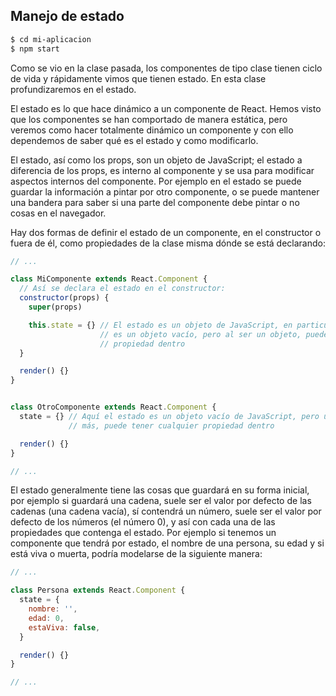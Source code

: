 ## Manejo de estado

```sh
$ cd mi-aplicacion
$ npm start
```
Como se vio en la clase pasada, los componentes de tipo clase tienen ciclo de
vida y rápidamente vimos que tienen estado. En esta clase profundizaremos en el
estado.

El estado es lo que hace dinámico a un componente de React. Hemos visto que los
componentes se han comportado de manera estática, pero veremos como hacer
totalmente dinámico un componente y con ello dependemos de saber qué es el
estado y como modificarlo.

El estado, así como los props, son un objeto de JavaScript; el estado a
diferencia de los props, es interno al componente y se usa para modificar
aspectos internos del componente. Por ejemplo en el estado se puede guardar la
información a pintar por otro componente, o se puede mantener una bandera para
saber si una parte del componente debe pintar o no cosas en el navegador.

Hay dos formas de definir el estado de un componente, en el constructor o fuera
de él, como propiedades de la clase misma dónde se está declarando:

```js
// ...

class MiComponente extends React.Component {
  // Así se declara el estado en el constructor:
  constructor(props) {
    super(props)

    this.state = {} // El estado es un objeto de JavaScript, en particular aquí
                    // es un objeto vacío, pero al ser un objeto, puede tener cualquier
                    // propiedad dentro
  }

  render() {}
}


class OtroComponente extends React.Component {
  state = {} // Aquí el estado es un objeto vacío de JavaScript, pero una vez
             // más, puede tener cualquier propiedad dentro

  render() {}
}

// ...
```

El estado generalmente tiene las cosas que guardará en su forma inicial, por
ejemplo si guardará una cadena, suele ser el valor por defecto de las cadenas
(una cadena vacía), sí contendrá un número, suele ser el valor por defecto de
los números (el número 0), y así con cada una de las propiedades que contenga el
estado. Por ejemplo si tenemos un componente que tendrá por estado, el nombre de
una persona, su edad y si está viva o muerta, podría modelarse de la siguiente
manera:

```js
// ...

class Persona extends React.Component {
  state = {
    nombre: '',
    edad: 0,
    estaViva: false,
  }

  render() {}
}

// ...
```
